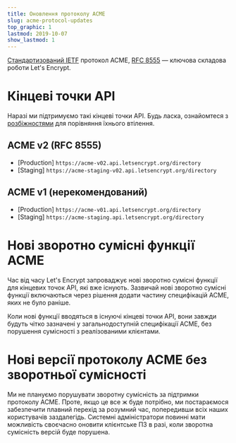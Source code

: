 ```yaml
---
title: Оновлення протоколу ACME
slug: acme-protocol-updates
top_graphic: 1
lastmod: 2019-10-07
show_lastmod: 1
---
```


[Стандартизований IETF](https://letsencrypt.org/2019/03/11/acme-protocol-ietf-standard.html) протокол ACME, [RFC 8555](https://datatracker.ietf.org/doc/rfc8555/) — ключова складова роботи Let's Encrypt.

# Кінцеві точки API

Наразі ми підтримуємо такі кінцеві точки API. Будь ласка, ознайомтеся з [розбіжностями](https://github.com/letsencrypt/boulder/blob/master/docs/acme-divergences.md) для порівняння їхнього втілення.

## ACME v2 (RFC 8555)

* [Production] `https://acme-v02.api.letsencrypt.org/directory`
* [Staging] `https://acme-staging-v02.api.letsencrypt.org/directory`

## ACME v1 (нерекомендований)

* [Production] `https://acme-v01.api.letsencrypt.org/directory`
* [Staging] `https://acme-staging.api.letsencrypt.org/directory`

# Нові зворотно сумісні функції ACME

Час від часу Let's Encrypt запроваджує нові зворотно сумісні функції для кінцевих точок API, які вже існують. Зазвичай нові зворотно сумісні функції включаються через рішення додати частину специфікацій ACME, яких не було раніше.

Коли нові функції вводяться в існуючі кінцеві точки API, вони завжди будуть чітко зазначені у загальнодоступній специфікації ACME, без порушення сумісності з реалізованими клієнтами.

# Нові версії протоколу ACME без зворотньої сумісності

Ми не плануємо порушувати зворотну сумісність за підтримки протоколу ACME. Проте, якщо це все ж буде потрібно, ми постараємося забезпечити плавний перехід за розумний час, попередивши всіх наших користувачів заздалегідь. Системні адміністратори повинні мати можливість своєчасно оновити клієнтське ПЗ в разі, коли зворотна сумісність версій буде порушена.
